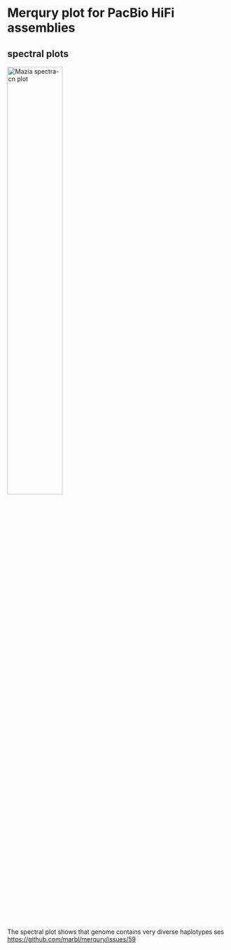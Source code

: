 # Merqury plot for PacBio HiFi assemblies 

## spectral plots

<img src="~/rstudio/pacbio_clr_css/longreads_project/merqury/mazia/merqury.mazia_hifi.out.mazia_s33_adapt_discarded.spectra-cn.st.png" title="Mazia spectra-cn plot" width="50%">

The spectral plot shows that genome contains very diverse haplotypes ses <https://github.com/marbl/merqury/issues/59>
